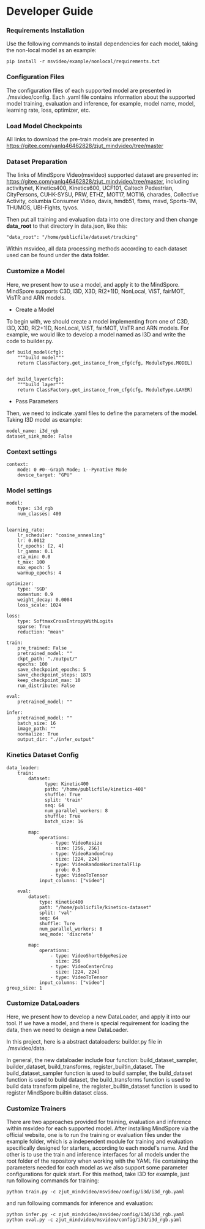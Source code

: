 # Developer Guide

### Requirements Installation
Use the following commands to install dependencies for each model, taking the non-local model as an example:

```text
pip install -r msvideo/example/nonlocal/requirements.txt
```
### Configuration Files
The configuration files of each supported model are presented in ./msvideo/config. Each .yaml file contains information about the supported model training, evaluation and inference, for example, model name, model, learning rate, loss, optimizer, etc.

### Load Model Checkpoints
All links to download the pre-train models are presented in https://gitee.com/yanlq46462828/zjut_mindvideo/tree/master

### Dataset Preparation
The links of MindSpore Video(msvideo) supported dataset are presented in: https://gitee.com/yanlq46462828/zjut_mindvideo/tree/master, including activitynet, Kinetics400, Kinetics600, UCF101, Caltech Pedestrian, CityPersons, CUHK-SYSU, PRW, ETHZ, MOT17, MOT16, charades, Collective Activity, columbia Consumer Video, davis, hmdb51, fbms, msvd, Sports-1M, THUMOS, UBI-Fights, tyvos.

Then put all training and evaluation data into one directory and then change **data_root** to that directory in data.json, like this:
```text
"data_root": "/home/publicfile/dataset/tracking"
```
Within msvideo, all data processing methods according to each dataset used can be found under the data folder.

### Customize a Model
Here, we present how to use a model, and apply it to the MindSpore.
MindSpore supports C3D, I3D, X3D, R(2+1)D, NonLocal, ViST, fairMOT, VisTR and ARN models. 

- Create a Model

To begin with, we should create a model implementing from one of C3D, I3D, X3D, R(2+1)D, NonLocal, ViST, fairMOT, VisTR and ARN models. For example, we would like to develop a model named as I3D and write the code to builder.py.
```text
def build_model(cfg):
    """build model"""
    return ClassFactory.get_instance_from_cfg(cfg, ModuleType.MODEL)


def build_layer(cfg):
    """build layer"""
    return ClassFactory.get_instance_from_cfg(cfg, ModuleType.LAYER)
```
- Pass Parameters

Then, we need to indicate .yaml files to define the parameters of the model. Taking I3D model as example:
```text
model_name: i3d_rgb
dataset_sink_mode: False
```

### Context settings
```text
context:
    mode: 0 #0--Graph Mode; 1--Pynative Mode
    device_target: "GPU"
```

### Model settings
```text
model:
    type: i3d_rgb 
    num_classes: 400


learning_rate:
    lr_scheduler: "cosine_annealing"
    lr: 0.0012
    lr_epochs: [2, 4]
    lr_gamma: 0.1
    eta_min: 0.0
    t_max: 100
    max_epoch: 5
    warmup_epochs: 4

optimizer:
    type: 'SGD'
    momentum: 0.9
    weight_decay: 0.0004
    loss_scale: 1024

loss:
    type: SoftmaxCrossEntropyWithLogits
    sparse: True
    reduction: "mean"

train:
    pre_trained: False
    pretrained_model: ""
    ckpt_path: "./output/"
    epochs: 100
    save_checkpoint_epochs: 5
    save_checkpoint_steps: 1875
    keep_checkpoint_max: 10
    run_distribute: False

eval:
    pretrained_model: ""

infer:
    pretrained_model: ""
    batch_size: 16
    image_path: ""
    normalize: True
    output_dir: "./infer_output"
```

### Kinetics Dataset Config
```text
data_loader:
    train:
        dataset:
              type: Kinetic400
              path: "/home/publicfile/kinetics-400"
              shuffle: True
              split: 'train'
              seq: 64
              num_parallel_workers: 8
              shuffle: True
              batch_size: 16
              
        map:
            operations:
                - type: VideoResize
                  size: [256, 256]
                - type: VideoRandomCrop
                  size: [224, 224]
                - type: VideoRandomHorizontalFlip
                  prob: 0.5
                - type: VideoToTensor
            input_columns: ["video"]

    eval:
        dataset:
            type: Kinetic400
            path: "/home/publicfile/kinetics-dataset"
            split: 'val'
            seq: 64
            shuffle: Ture
            num_parallel_workers: 8
            seq_mode: 'discrete'
            
        map:
            operations:
                - type: VideoShortEdgeResize
                  size: 256
                - type: VideoCenterCrop
                  size: [224, 224]
                - type: VideoToTensor
            input_columns: ["video"]
group_size: 1
```

### Customize DataLoaders
Here, we present how to develop a new DataLoader, and apply it into our tool. If we have a model, and there is special requirement for loading the data, then we need to design a new DataLoader.

In this project, here is a abstract dataloaders: builder.py file in ./msvideo/data.

In general, the new dataloader include four function: build_dataset_sampler, builder_dataset, build_transforms, register_builtin_dataset. The build_dataset_sampler function is used to build sampler, the build_dataset function is used to build dataset, the build_transforms function is used to build data transform pipeline, the register_builtin_dataset function is used to register MindSpore builtin dataset class.

### Customize Trainers
There are two approaches provided for training, evaluation and inference within msvideo for each supported model. After installing MindSpore via the official website, one is to run the training or evaluation files under the example folder, which is a independent module for training and evaluation specifically designed for starters, according to each model's name. And the other is to use the train and inference interfaces for all models under the root folder of the repository when working with the YAML file containing the parameters needed for each model as we also support some parameter configurations for quick start. For this method, take I3D for example, just run following commands for training:
```text
python train.py -c zjut_mindvideo/msvideo/config/i3d/i3d_rgb.yaml
```
and run following commands for inference and evaluation:
```text
python infer.py -c zjut_mindvideo/msvideo/config/i3d/i3d_rgb.yaml
python eval.py -c zjut_mindvideo/msvideo/config/i3d/i3d_rgb.yaml
```
